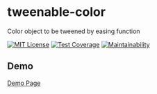 # tweenable-color

Color object to be tweened by easing function

[![MIT License](http://img.shields.io/badge/license-MIT-blue.svg?style=flat)](LICENSE)
[![Test Coverage](https://api.codeclimate.com/v1/badges/8bc4b3842a3c36b7b15a/test_coverage)](https://codeclimate.com/github/MasatoMakino/tweenable-color/test_coverage)
[![Maintainability](https://api.codeclimate.com/v1/badges/8bc4b3842a3c36b7b15a/maintainability)](https://codeclimate.com/github/MasatoMakino/tweenable-color/maintainability)

## Demo

[Demo Page](https://masatomakino.github.io/tweenable-color/demo/)
